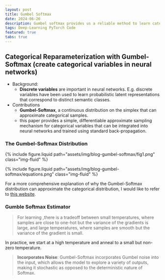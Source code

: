 ```yaml
---
layout: post
title: Gumbel Softmax
date: 2024-06-26
description: Gumbel softmax provides us a reliable method to learn categorical variables in PyTorch.
tags: Deep-Learning PyTorch Code
featured: true
tabs: true
---
```


## Categorical Reparameterization with Gumbel-Softmax (create categorical variables in neural networks)

- Background:
    - **Discrete variables** are important in neural networks. E.g. discrete variables have been used to learn probabilistic latent representations that correspond to distinct semantic classes.
- Contributions
    - **Gumbel-Softmax**, a continuous distribution on the simplex that can approximate categorical samples.
    - this paper provides a simple, differentiable approximate sampling mechanism for categorical variables that can be integrated into neural networks and trained using standard back-propagation.

### The Gumbel-Softmax Distribution

{% include figure.liquid path="assets/img/blog-gumbel-softmax/fig1.png" class="img-fluid" %}

{% include figure.liquid path="assets/img/blog-gumbel-softmax/equations.png" class="img-fluid" %}

For a more comprehensive explanation of why the Gumbel-Softmax distribution can approximate the categorical distribution, I would like to refer to <a href="https://homes.cs.washington.edu/~ewein//blog/2022/03/04/gumbel-max/">this website</a>.

### Gumble Softmax Estimator

> For learning ,there is a tradeoff between small temperatures, where samples are close to one-hot but the variance of the gradients is large, and large temperatures, where samples are smooth but the variance of the gradient is small. 

In practice, we start at a high temperature and anneal to a small but non-zero temperature.
>  **Incorporates Noise**: Gumbel-Softmax incorporates Gumbel noise into the input, which allows the model to explore a variety of outputs, making it stochastic as opposed to the deterministic nature of Softmax.